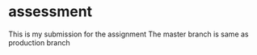 # assessment

This is my submission for the assignment
The master branch is same as production branch
